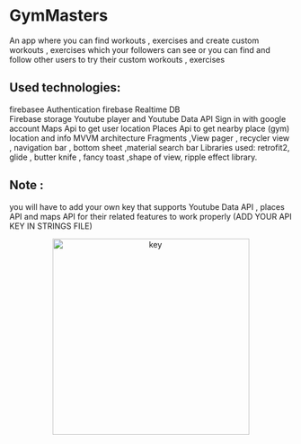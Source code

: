 # GymMasters

An app where you can find workouts , exercises and create custom workouts , exercises which your followers can see or you can find and 
follow other users to try their custom workouts , exercises

Used technologies:
-------------------
firebasee Authentication 
firebase Realtime DB  
Firebase storage 
Youtube player and Youtube Data API
Sign in with google account
Maps Api to get user location
Places Api to get nearby place (gym) location and info
MVVM architecture
Fragments ,View pager , recycler view , navigation bar , bottom sheet ,material search bar
Libraries used: retrofit2, glide , butter knife , fancy toast ,shape of view, ripple effect library.


Note :
-------
you will have to add your own key that supports Youtube Data API , places API and maps API for their related features to work properly (ADD YOUR API KEY IN STRINGS FILE) 
<p align="center">
  <img src="https://cdn.discordapp.com/attachments/566581417606119424/635922674425528330/unknown.png" width="350" title="key">
</p>

